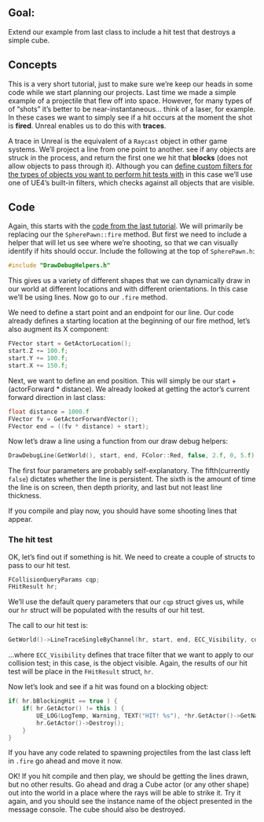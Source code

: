 ## Goal: 
Extend our example from last class to include a hit test that destroys a simple cube. 

## Concepts
This is a very short tutorial, just to make sure we’re keep our heads in some code while we start planning our projects. Last time we made a simple example of a projectile that flew off into space. However, for many types of of “shots” it’s better to be near-instantaneous… think of a laser, for example.  In these cases we want to simply see if a hit occurs at the moment the shot is **fired**.  Unreal enables us to do this with **traces**.

A trace in Unreal is the equivalent of a `Raycast` object in other game systems. We’ll project a line from one point to another. see if any objects are struck in the process, and return the first one we hit that **blocks** (does not allow objects to pass through it). Although you can [define custom filters for the types of objects you want to perform hit tests with](https://www.unrealengine.com/en-US/blog/collision-filtering) in this case we’ll use one of UE4’s built-in filters, which checks against all objects that are visible. 

## Code
Again, this starts with the [code from the last tutorial](./ue_tutorial_day2.md). We will primarily be replacing our the `SpherePawn::fire` method. But first we need to include a helper that will let us see where we’re shooting, so that we can visually identify if hits should occur. Include the following at the top of `SpherePawn.h`:

```c++
#include "DrawDebugHelpers.h"
```

This gives us a variety of different shapes that we can dynamically draw in our world at different locations and with different orientations. In this case we’ll be using lines. Now go to our `.fire` method.

We need to define a start point and an endpoint for our line. 	Our code already defines a starting location at the beginning of our fire method, let’s also augment its X component:

```c++
FVector start = GetActorLocation();
start.Z += 100.f;
start.Y += 100.f;
start.X += 150.f;
```

Next, we want to define an end position. This will simply be our start + (actorForward * distance). We already looked at getting the actor’s current forward direction in last class:

```c++
float distance = 1000.f
FVector fv = GetActorForwardVector();
FVector end = ((fv * distance) + start);
```

Now let’s draw a line using a function from our draw debug helpers:

```c++
DrawDebugLine(GetWorld(), start, end, FColor::Red, false, 2.f, 0, 5.f);
```

The first four parameters are probably self-explanatory. The fifth(currently `false`) dictates whether the line is persistent. The sixth is the amount of time the line is on screen, then depth priority, and last but not least line thickness.

If you compile and play now, you should have some shooting lines that appear.

### The hit test

OK, let’s find out if something is hit. We need to create a couple of structs to pass to our hit test.

```c++
FCollisionQueryParams cqp;
FHitResult hr;
```

We’ll use the default query parameters that our `cqp` struct gives us, while our `hr` struct will be populated with the results of our hit test.

The call to our hit test is:

```c++
GetWorld()->LineTraceSingleByChannel(hr, start, end, ECC_Visibility, cqp);
```

…where `ECC_Visibility` defines that trace filter that we want to apply to our collision test; in this case, is the object visible. Again, the results of our hit test will be place in the `FHitResult` struct, `hr`.

Now let’s look and see if a hit was found on a blocking object:

```c++
if( hr.bBlockingHit == true ) {	
    if( hr.GetActor() != this ) {
        UE_LOG(LogTemp, Warning, TEXT("HIT! %s"), *hr.GetActor()->GetName() );
        hr.GetActor()->Destroy();
    }
}
```

If you have any code related to spawning projectiles from the last class left in `.fire` go ahead and move it now. 

OK! If you hit compile and then play, we should be getting the lines drawn, but no other results. Go ahead and drag a Cube actor (or any other shape) out into the world in a place where the rays will be able to strike it. Try it again, and you should see the instance name of the object presented in the message console. The cube should also be destroyed.
